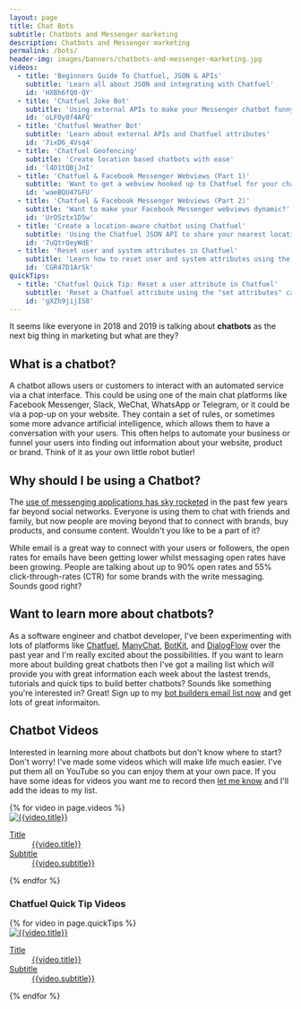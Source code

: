```yaml
---
layout: page
title: Chat Bots
subtitle: Chatbots and Messenger marketing
description: Chatbots and Messenger marketing
permalink: /bots/
header-img: images/banners/chatbots-and-messenger-marketing.jpg
videos:
  - title: 'Beginners Guide To Chatfuel, JSON & APIs'
    subtitle: 'Learn all about JSON and integrating with Chatfuel'
    id: 'HXBh6fQ0-QY'
  - title: 'Chatfuel Joke Bot'
    subtitle: 'Using external APIs to make your Messenger chatbot funny'
    id: 'oLFOy0f4AFQ'
  - title: 'Chatfuel Weather Bot'
    subtitle: 'Learn about external APIs and Chatfuel attributes'
    id: '7ixD6_4Vsq4'
  - title: 'Chatfuel Geofencing'
    subtitle: 'Create location based chatbots with ease'
    id: 'l4D1tQBjJnI'
  - title: 'Chatfuel & Facebook Messenger Webviews (Part 1)'
    subtitle: 'Want to get a webview hooked up to Chatfuel for your chatbot?'
    id: 'waeBQU47GFU'
  - title: 'Chatfuel & Facebook Messenger Webviews (Part 2)'
    subtitle: 'Want to make your Facebook Messenger webviews dynamic?'
    id: 'UrO5ztx1D5w'
  - title: 'Create a location-aware chatbot using Chatfuel'
    subtitle: 'Using the Chatfuel JSON API to share your nearest location'
    id: '7uQtrQeyWdE'
  - title: 'Reset user and system attributes in Chatfuel'
    subtitle: 'Learn how to reset user and system attributes using the JSON API and 6 lines of code!'
    id: 'CGR47D1ArSk'
quickTips:
  - title: 'Chatfuel Quick Tip: Reset a user attribute in Chatfuel'
    subtitle: 'Reset a Chatfuel attribute using the "set attributes" card'
    id: 'gXZh9jijIS8'
---
```


It seems like everyone in 2018 and 2019 is talking about **chatbots** as the next big thing in marketing but what are they?

## What is a chatbot?

A chatbot allows users or customers to interact with an automated service via a chat interface. This could be using one of the main chat platforms like Facebook Messenger, Slack, WeChat, WhatsApp or Telegram, or it could be via a pop-up on your website. They contain a set of rules, or sometimes some more advance artificial intelligence, which allows them to have a conversation with your users. This often helps to automate your business or funnel your users into finding out information about your website, product or brand. Think of it as your own little robot butler!

## Why should I be using a Chatbot?

The [use of messenging applications has sky rocketed](https://www.businessinsider.com/the-messaging-app-report-2015-11) in the past few years far beyond social networks. Everyone is using them to chat with friends and family, but now people are moving beyond that to connect with brands, buy products, and consume content. Wouldn't you like to be a part of it?

While email is a great way to connect with your users or followers, the open rates for emails have been getting lower whilst messaging open rates have been growing. People are talking about up to 90% open rates and 55% click-through-rates (CTR) for some brands with the write messaging. Sounds good right?

## Want to learn more about chatbots?

As a software engineer and chatbot developer, I've been experimenting with lots of platforms like [Chatfuel](https://chatfuel.com), [ManyChat](https://manychat.com/), [BotKit](https://botkit.ai/), and [DialogFlow](https://dialogflow.com/) over the past year and I'm really excited about the possibilities. If you want to learn more about building great chatbots then I've got a mailing list which will provide you with great information each week about the lastest trends, tutorials and quick tips to build better chatbots? Sounds like something you're interested in? Great! Sign up to my [bot builders email list now](/bots/sign-up-bot-building-for-beginners/) and get lots of great informaiton.

## Chatbot Videos

Interested in learning more about chatbots but don't know where to start? Don't worry! I've made some videos which will make life much easier. I've put them all on YouTube so you can enjoy them at your own pace. If you have some ideas for videos you want me to record then [let me know](/contact) and I'll add the ideas to my list.

<article>
  <div class="cf pa2">
{% for video in page.videos %}
    <div class="fl w-100 w-50-ns pa2">
      <a href="https://www.youtube.com/watch?v={{video.id}}" class="db link tc" target="_blank">
        <img src="https://i.ytimg.com/vi/{{video.id}}/hqdefault.jpg" alt="{{video.title}}" class="w-100 db outline black-10 grow"/>
        <dl class="mt2 f7 f6-ns lh-copy">
          <dt class="clip">Title</dt>
          <dd class="ml0 black truncate w-100">{{video.title}}</dd>
          <dt class="clip">Subtitle</dt>
          <dd class="ml0 gray truncate w-100">{{video.subtitle}}</dd>
        </dl>
      </a>
    </div>
{% endfor %}
  </div>
</article>

### Chatfuel Quick Tip Videos

<article>
  <div class="cf pa2">
{% for video in page.quickTips %}
    <div class="fl w-100 w-50-ns pa2">
      <a href="https://www.youtube.com/watch?v={{video.id}}" class="db link tc" target="_blank">
        <img src="https://i.ytimg.com/vi/{{video.id}}/hqdefault.jpg" alt="{{video.title}}" class="w-100 db outline black-10 grow"/>
        <dl class="mt2 f7 f6-ns lh-copy">
          <dt class="clip">Title</dt>
          <dd class="ml0 black truncate w-100">{{video.title}}</dd>
          <dt class="clip">Subtitle</dt>
          <dd class="ml0 gray truncate w-100">{{video.subtitle}}</dd>
        </dl>
      </a>
    </div>
{% endfor %}
  </div>
</article>
